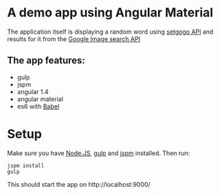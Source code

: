 # A demo app using Angular Material

The application itself is displaying a random word using [setgogo API](http://randomword.setgetgo.com/) and results for it from the [Google Image search API](https://developers.google.com/image-search/v1/jsondevguide)

## The app features:
- gulp
- jspm
- angular 1.4
- angular material
- es6 with [Babel](https://babeljs.io/)

# Setup
Make sure you have [Node.JS](https://nodejs.org/), [gulp](http://gulpjs.com/) and [jspm](http://jspm.io/) installed.
Then run:
 ```
 jspm install
 gulp
 ```

This should start the app on http://localhost:9000/